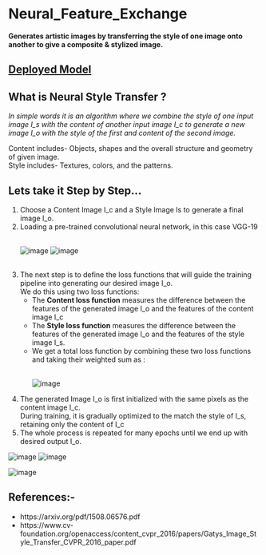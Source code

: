 # Neural_Feature_Exchange
**Generates artistic images by transferring the style of one image onto another to give a composite &amp; stylized image.**

## [Deployed Model](https://huggingface.co/spaces/AnJ47/Neural_Feature_exchange)

## What is Neural Style Transfer ?
_In simple words it is an algorithm where we combine the style of one input image I_s with the content of another input image I_c to generate a new image
I_o with the style of the first and content of the second image._

Content includes- Objects, shapes and the overall structure and geometry of given image.<br>
Style includes- Textures, colors, and the patterns.

## Lets take it Step by Step...
<ol>
<li> Choose a Content Image I_c and a Style Image Is to generate a final image I_o. </li>
<li> Loading a pre-trained convolutional neural network, in this case VGG-19</li><br>
  
  ![image](https://github.com/AnurajBhaskar47/Neural_Feature_exchange/assets/97795939/8abb160c-d543-4cb4-ae38-84348102b31e)
  ![image](https://github.com/AnurajBhaskar47/Neural_Feature_exchange/assets/97795939/adf0ea6b-805a-4d63-923a-3d61aed8b2dc)


 <br>
<li> The next step is to define the loss functions that will guide the training pipeline into generating our desired image I_o. <br> We do this using two loss functions: <br>
<ul>
  <li> The <b>Content loss function</b> measures the difference between the features of the generated image I_o and the features of the content image I_c</li>
  <li> The <b>Style loss function</b> measures the difference between the features of the generated image I_o and the features of the style image I_s. </li>
  <li>We get a total loss function by combining these two loss functions and taking their weighted sum as :</li><br>
  
![image](https://github.com/AnurajBhaskar47/Neural_Feature_exchange/assets/97795939/623eb26d-6ee7-4898-abb4-8f80c619bf5a)
	
</ul>
</li>
<li>The generated Image I_o is first initialized with the same pixels as the content image I_c. <br> During training, it is gradually optimized to the match the style of I_s, retaining only the content of I_c</li>
<li>The whole process is repeated for many epochs until we end up with desired output I_o.</li>
</ol>

 ![image](https://github.com/AnurajBhaskar47/Neural_Feature_exchange/assets/97795939/9c93b7fd-a403-4a83-8b0d-cc1bd3b1e15a) ![image](https://github.com/AnurajBhaskar47/Neural_Feature_exchange/assets/97795939/3c6c5ecd-1c26-42ca-b6ac-e5623518e471)
 
 ![image](https://github.com/AnurajBhaskar47/Neural_Feature_exchange/assets/97795939/4ea612d6-c8e4-4f23-a000-ea9cbc5a1e49)





## References:-
<ul>
  <li>https://arxiv.org/pdf/1508.06576.pdf</li>
  <li>https://www.cv-foundation.org/openaccess/content_cvpr_2016/papers/Gatys_Image_Style_Transfer_CVPR_2016_paper.pdf</li>
</ul>
 




